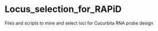 # Locus_selection_for_RAPiD
Files and scripts to mine and select loci for Cucurbita RNA probe design
